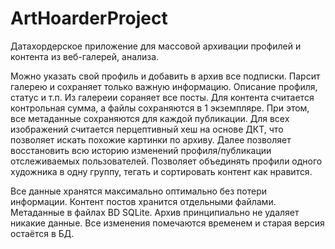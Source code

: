 # ArtHoarderProject
Датахордерское приложение для массовой архивации профилей и контента из веб-галерей, анализа.

Можно указать свой профиль и добавить в архив все подписки. 
Парсит галерею и сохраняет только важную информацию. Описание профиля, статус и т.п. Из галереии сораняет все посты.
Для контента считается контрольная сумма, а файлы сохраняются в 1 экземпляре. При этом, все метаданные сохраняются для каждой публикации.
Для всех изображений считается перцептивный хеш на основе ДКТ, что позволяет искать похожие картинки по архиву.
Далее позволяет восстановить всю историю изменений профиля/публикации отслеживаемых пользователей.
Позволяет объединять профили одного художника в одну группу, тегать и сортировать контент как нравится.

Все данные хранятся максимально оптимально без потери информации. Контент постов хранится отдельными файлами. 
Метаданные в файлах BD SQLite. Архив принципиально не удаляет никакие данные.
Все изменения помечаются временем и старая версия остаётся в БД. 
